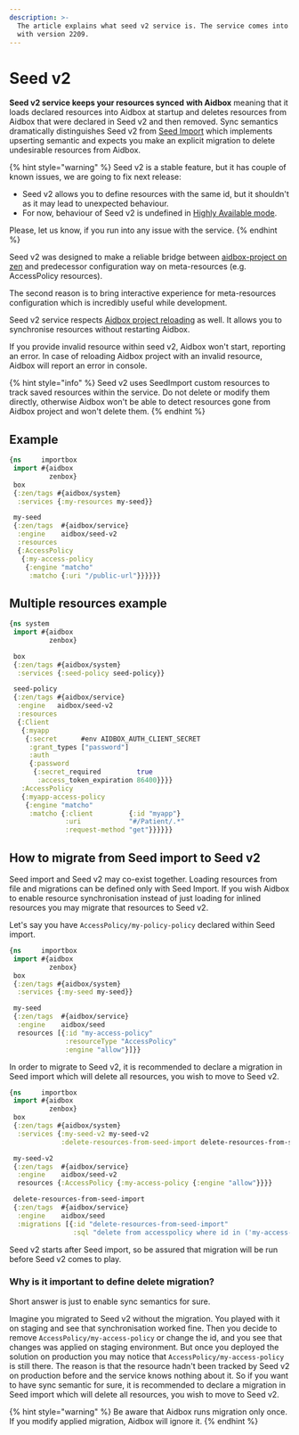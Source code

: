 ```yaml
---
description: >-
  The article explains what seed v2 service is. The service comes into Aidbox
  with version 2209.
---
```


# Seed v2

**Seed v2 service keeps your resources synced** **with Aidbox** meaning that it loads declared resources into Aidbox at startup and deletes resources from Aidbox that were declared in Seed v2 and then removed. Sync semantics dramatically distinguishes Seed v2 from [Seed Import](seed-import.md) which implements upserting semantic and expects you make an explicit migration to delete undesirable resources from Aidbox.

{% hint style="warning" %}
Seed v2 is a stable feature, but it has couple of known issues, we are going to fix next release:

* Seed v2 allows you to define resources with the same id, but it shouldn't as it may lead to unexpected behaviour.
* For now, behaviour of Seed v2 is undefined in [Highly Available mode](../../getting-started-1/run-aidbox/run-aidbox-in-kubernetes/high-available-aidbox.md).

Please, let us know, if you run into any issue with the service.
{% endhint %}

Seed v2 was designed to make a reliable bridge between [aidbox-project on zen](./) and predecessor configuration way on meta-resources (e.g. AccessPolicy resources).

The second reason is to bring interactive experience for meta-resources configuration which is incredibly useful while development.

Seed v2 service respects [Aidbox project reloading](broken-reference) as well. It allows you to synchronise resources without restarting Aidbox.

If you provide invalid resource within seed v2, Aidbox won't start, reporting an error. In case of reloading Aidbox project with an invalid resource, Aidbox will report an error in console.

{% hint style="info" %}
Seed v2 uses SeedImport custom resources to track saved resources within the service. Do not delete or modify them directly, otherwise Aidbox won't be able to detect resources gone from Aidbox project and won't delete them.
{% endhint %}

## Example

```clojure
{ns     importbox
 import #{aidbox
          zenbox}
 box
 {:zen/tags #{aidbox/system}
  :services {:my-resources my-seed}}

 my-seed
 {:zen/tags  #{aidbox/service}
  :engine    aidbox/seed-v2
  :resources
  {:AccessPolicy 
   {:my-access-policy
    {:engine "matcho" 
     :matcho {:uri "/public-url"}}}}}}
```

## Multiple resources example

```clojure
{ns system
 import #{aidbox
          zenbox}

 box
 {:zen/tags #{aidbox/system}
  :services {:seed-policy seed-policy}}

 seed-policy
 {:zen/tags #{aidbox/service}
  :engine   aidbox/seed-v2
  :resources
  {:Client
   {:myapp
    {:secret      #env AIDBOX_AUTH_CLIENT_SECRET
     :grant_types ["password"]
     :auth
     {:password
      {:secret_required         true
       :access_token_expiration 86400}}}}
   :AccessPolicy
   {:myapp-access-policy
    {:engine "matcho"
     :matcho {:client         {:id "myapp"}
              :uri            "#/Patient/.*"
              :request-method "get"}}}}}}
```

## How to migrate from Seed import to Seed v2

Seed import and Seed v2 may co-exist together. Loading resources from file and migrations can be defined only with Seed Import. If you wish Aidbox to enable resource synchronisation instead of just loading for inlined resources you may migrate that resources to Seed v2.

Let's say you have `AccessPolicy/my-policy-policy` declared within Seed import.

```clojure
{ns     importbox
 import #{aidbox
          zenbox}
 box
 {:zen/tags #{aidbox/system}
  :services {:my-seed my-seed}}

 my-seed
 {:zen/tags  #{aidbox/service}
  :engine    aidbox/seed
  resources [{:id "my-access-policy"
              :resourceType "AccessPolicy"
              :engine "allow"}]}}
```

In order to migrate to Seed v2, it is recommended to declare a migration in Seed import which will delete all resources, you wish to move to Seed v2.

```clojure
{ns     importbox
 import #{aidbox
          zenbox}
 box
 {:zen/tags #{aidbox/system}
  :services {:my-seed-v2 my-seed-v2
             :delete-resources-from-seed-import delete-resources-from-seed-import}}

 my-seed-v2
 {:zen/tags  #{aidbox/service}
  :engine    aidbox/seed-v2
  resources {:AccessPolicy {:my-access-policy {:engine "allow"}}}}

 delete-resources-from-seed-import
 {:zen/tags  #{aidbox/service}
  :engine    aidbox/seed
  :migrations [{:id "delete-resources-from-seed-import"
                :sql "delete from accesspolicy where id in ('my-access-plicy')"}]}}
```

Seed v2 starts after Seed import, so be assured that migration will be run before Seed v2 comes to play.

### Why is it important to define delete migration?

Short answer is just to enable sync semantics for sure.

Imagine you migrated to Seed v2 without the migration. You played with it on staging and see that synchronisation worked fine. Then you decide to remove `AccessPolicy/my-access-policy` or change the id, and you see that changes was applied on staging environment. But once you deployed the solution on production you may notice that `AccessPolicy/my-access-policy` is still there. The reason is that the resource hadn't been tracked by Seed v2 on production before and the service knows nothing about it. So if you want to have sync semantic for sure, it is recommended to declare a migration in Seed import which will delete all resources, you wish to move to Seed v2.

{% hint style="warning" %}
Be aware that Aidbox runs migration only once. If you modify applied migration, Aidbox will ignore it.
{% endhint %}
